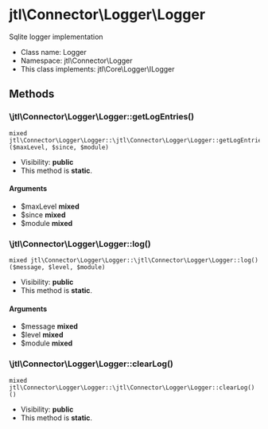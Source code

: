 jtl\Connector\Logger\Logger
===============

Sqlite logger implementation




* Class name: Logger
* Namespace: jtl\Connector\Logger
* This class implements: jtl\Core\Logger\ILogger






Methods
-------


### \jtl\Connector\Logger\Logger::getLogEntries()

```
mixed jtl\Connector\Logger\Logger::\jtl\Connector\Logger\Logger::getLogEntries()($maxLevel, $since, $module)
```





* Visibility: **public**
* This method is **static**.

#### Arguments

* $maxLevel **mixed**
* $since **mixed**
* $module **mixed**



### \jtl\Connector\Logger\Logger::log()

```
mixed jtl\Connector\Logger\Logger::\jtl\Connector\Logger\Logger::log()($message, $level, $module)
```





* Visibility: **public**
* This method is **static**.

#### Arguments

* $message **mixed**
* $level **mixed**
* $module **mixed**



### \jtl\Connector\Logger\Logger::clearLog()

```
mixed jtl\Connector\Logger\Logger::\jtl\Connector\Logger\Logger::clearLog()()
```





* Visibility: **public**
* This method is **static**.


